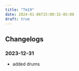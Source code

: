 ```yaml
---
title: "Tm19"
date: 2024-01-06T15:00:32-05:00
draft: true
---
```




## Changelogs

### 2023-12-31

- added drums
